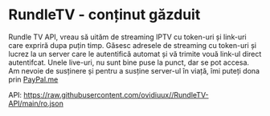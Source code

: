 # RundleTV - conținut găzduit
Rundle TV API, vreau să uităm de streaming IPTV cu token-uri și link-uri care expriră dupa puțin timp. Găsesc adresele de streaming cu token-uri și lucrez la un server care le autentifică automat și vă trimite vouă link-ul direct autentifcat. Unele live-uri, nu sunt bine puse la punct, dar se pot accesa.
Am nevoie de susținere și pentru a susține server-ul în viață, îmi puteți dona prin [PayPal.me](https://paypal.me/ovidiucapraru)

API: https://raw.githubusercontent.com/ovidiuux//RundleTV-API/main/ro.json
